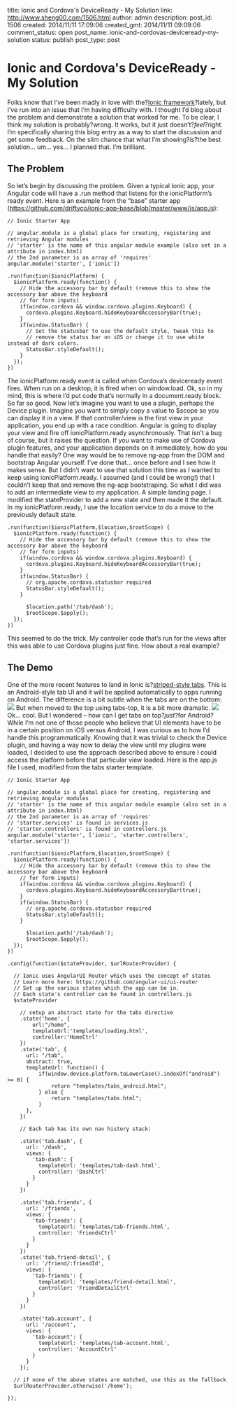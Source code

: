title: Ionic and Cordova's DeviceReady - My Solution
link: http://www.sheng00.com/1506.html
author: admin
description: 
post_id: 1506
created: 2014/11/11 17:09:06
created_gmt: 2014/11/11 09:09:06
comment_status: open
post_name: ionic-and-cordovas-deviceready-my-solution
status: publish
post_type: post

# Ionic and Cordova's DeviceReady - My Solution

Folks know that I’ve been madly in love with the?[Ionic framework](http://ionicframework.com/)?lately, but I’ve run into an issue that I’m having difficulty with. I thought I’d blog about the problem and demonstrate a solution that worked for me. To be clear, I think my solution is probably?wrong. It works, but it just doesn’t?_feel_?right. I’m specifically sharing this blog entry as a way to start the discussion and get some feedback. On the slim chance that what I’m showing?_is_?the best solution… um… yes… I planned that. I’m brilliant. 

## The Problem

So let’s begin by discussing the problem. Given a typical Ionic app, your Angular code will have a .run method that listens for the ionicPlatform’s ready event. Here is an example from the “base” starter app (<https://github.com/driftyco/ionic-app-base/blob/master/www/js/app.js>):  
    
    
    // Ionic Starter App
    
    // angular.module is a global place for creating, registering and retrieving Angular modules
    // 'starter' is the name of this angular module example (also set in a attribute in index.html)
    // the 2nd parameter is an array of 'requires'
    angular.module('starter', ['ionic'])
    
    .run(function($ionicPlatform) {
      $ionicPlatform.ready(function() {
        // Hide the accessory bar by default (remove this to show the accessory bar above the keyboard
        // for form inputs)
        if(window.cordova && window.cordova.plugins.Keyboard) {
          cordova.plugins.Keyboard.hideKeyboardAccessoryBar(true);
        }
        if(window.StatusBar) {
          // Set the statusbar to use the default style, tweak this to
          // remove the status bar on iOS or change it to use white instead of dark colors.
          StatusBar.styleDefault();
        }
      });
    })

The ionicPlatform.ready event is called when Cordova’s deviceready event fires. When run on a desktop, it is fired when on window.load. Ok, so in my mind, this is where I’d put code that’s normally in a document.ready block. So far so good. Now let’s imagine you want to use a plugin, perhaps the Device plugin. Imagine you want to simply copy a value to $scope so you can display it in a view. If that controller/view is the first view in your application, you end up with a race condition. Angular is going to display your view and fire off ionicPlatform.ready asynchronously. That isn’t a bug of course, but it raises the question. If you want to make use of Cordova plugin features, and your application depends on it immediately, how do you handle that easily? One way would be to remove ng-app from the DOM and bootstrap Angular yourself. I’ve done that… once before and I see how it makes sense. But I didn’t want to use that solution this time as I wanted to keep using ionicPlatform.ready. I assumed (and I could be wrong!) that I couldn’t keep that and remove the ng-app bootstraping. So what I did was to add an intermediate view to my application. A simple landing page. I modified the stateProvider to add a new state and then made it the default. In my ionicPlatform.ready, I use the location service to do a move to the previously default state. 
    
    
    .run(function($ionicPlatform,$location,$rootScope) {
      $ionicPlatform.ready(function() {
        // Hide the accessory bar by default (remove this to show the accessory bar above the keyboard
        // for form inputs)
        if(window.cordova && window.cordova.plugins.Keyboard) {
          cordova.plugins.Keyboard.hideKeyboardAccessoryBar(true);
        }
        if(window.StatusBar) {
          // org.apache.cordova.statusbar required
          StatusBar.styleDefault();
        }
    
    	  $location.path('/tab/dash');
    	  $rootScope.$apply();
      });
    })

This seemed to do the trick. My controller code that’s run for the views after this was able to use Cordova plugins just fine. How about a real example? 

## The Demo

One of the more recent features to land in Ionic is?[striped-style tabs](http://ionicframework.com/docs/components/#striped-style-tabs). This is an Android-style tab UI and it will be applied automatically to apps running on Android. The difference is a bit subtle when the tabs are on the bottom: ![](/wp-content/uploads/2014/11/b1021.png) But when moved to the top using tabs-top, it is a bit more dramatic. ![](http://www.sheng00.com/wp-content/uploads/2014/11/05a5_tabsontop.png) Ok… cool. But I wondered – how can I get tabs on top?_just_?for Android? While I’m not one of those people who believe that UI elements have to be in a certain position on iOS versus Android, I was curious as to how I’d handle this programmatically. Knowing that it was trivial to check the Device plugin, and having a way now to delay the view until my plugins were loaded, I decided to use the approach described above to ensure I could access the platform before that particular view loaded. Here is the app.js file I used, modified from the tabs starter template. 
    
    
    // Ionic Starter App
    
    // angular.module is a global place for creating, registering and retrieving Angular modules
    // 'starter' is the name of this angular module example (also set in a attribute in index.html)
    // the 2nd parameter is an array of 'requires'
    // 'starter.services' is found in services.js
    // 'starter.controllers' is found in controllers.js
    angular.module('starter', ['ionic', 'starter.controllers', 'starter.services'])
    
    .run(function($ionicPlatform,$location,$rootScope) {
      $ionicPlatform.ready(function() {
        // Hide the accessory bar by default (remove this to show the accessory bar above the keyboard
        // for form inputs)
        if(window.cordova && window.cordova.plugins.Keyboard) {
          cordova.plugins.Keyboard.hideKeyboardAccessoryBar(true);
        }
        if(window.StatusBar) {
          // org.apache.cordova.statusbar required
          StatusBar.styleDefault();
        }
    
    	  $location.path('/tab/dash');
    	  $rootScope.$apply();
      });
    })
    
    .config(function($stateProvider, $urlRouterProvider) {
    
      // Ionic uses AngularUI Router which uses the concept of states
      // Learn more here: https://github.com/angular-ui/ui-router
      // Set up the various states which the app can be in.
      // Each state's controller can be found in controllers.js
      $stateProvider
    
        // setup an abstract state for the tabs directive
      	.state('home', {
    		url:"/home",
    		templateUrl:'templates/loading.html',
    		controller:'HomeCtrl'
    	})
        .state('tab', {
          url: "/tab",
          abstract: true,
          templateUrl: function() {
    		  if(window.device.platform.toLowerCase().indexOf("android") >= 0) {
    			  return "templates/tabs_android.html";			  
    		  } else {
    			  return "templates/tabs.html";
    		  }
    	  },
        })
    
        // Each tab has its own nav history stack:
    
        .state('tab.dash', {
          url: '/dash',
          views: {
            'tab-dash': {
              templateUrl: 'templates/tab-dash.html',
              controller: 'DashCtrl'
            }
          }
        })
    
        .state('tab.friends', {
          url: '/friends',
          views: {
            'tab-friends': {
              templateUrl: 'templates/tab-friends.html',
              controller: 'FriendsCtrl'
            }
          }
        })
        .state('tab.friend-detail', {
          url: '/friend/:friendId',
          views: {
            'tab-friends': {
              templateUrl: 'templates/friend-detail.html',
              controller: 'FriendDetailCtrl'
            }
          }
        })
    
        .state('tab.account', {
          url: '/account',
          views: {
            'tab-account': {
              templateUrl: 'templates/tab-account.html',
              controller: 'AccountCtrl'
            }
          }
        });
    
      // if none of the above states are matched, use this as the fallback
      $urlRouterProvider.otherwise('/home');
    
    });